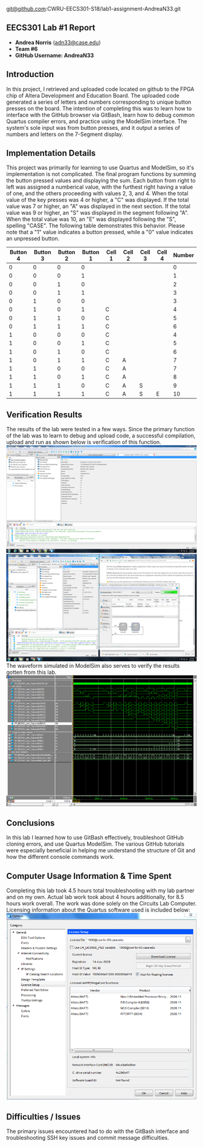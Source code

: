 git@github.com:CWRU-EECS301-S18/lab1-assignment-AndreaN33.git
## EECS301 Lab #1 Report

* **Andrea Norris** (adn33@case.edu)
* **Team #6**
* **GitHub Username: AndreaN33**


## Introduction
In this project, I retrieved and uploaded code located on github to the FPGA chip of Altera Development
and Education Board. The uploaded code generated a series of letters and numbers corresponding to unique
button presses on the board. The intention of completing this was to learn how to interface with the 
GitHub browser via GitBash, learn how to debug common Quartus compiler errors, and practice using the 
ModelSim interface. The system's sole input was from button presses, and it output a series of numbers
and letters on the 7-Segment display.


## Implementation Details
This project was primarily for learning to use Quartus and ModelSim, so it's implementation is not 
complicated. The final program functions by summing the button pressed values and displaying the sum. 
Each button from right to left was assigned a numberical value, with the furthest right having a value
of one, and the others proceeding with values 2, 3, and 4. When the total value of the key presses was 4 
or higher, a "C" was displayed. If the total value was 7 or higher, an "A" was displayed in the next 
section. If the total value was 9 or higher, an "S" was displayed in the segment following "A". When the 
total value was 10, an "E" was displayed following the "S", spelling "CASE". The following table 
demonstrates this behavior. Please note that a "1" value indicates a button pressed, while a "0" value 
indicates an unpressed button.

|Button 4|Button 3|Button 2| Button 1|Cell 1|Cell 2|Cell 3|Cell 4|Number|
|--------|--------|--------|---------|------|------|------|------|------|
|0|0|0|0| | | | |0|
|0|0|0|1| | | | |1|
|0|0|1|0| | | | |2|
|0|0|1|1| | | | |3|
|0|1|0|0| | | | |3|
|0|1|0|1|C| | | |4|
|0|1|1|0|C| | | |5|
|0|1|1|1|C| | | |6|
|1|0|0|0|C| | | |4|
|1|0|0|1|C| | | |5|
|1|0|1|0|C| | | |6|
|1|0|1|1|C|A| | |7|
|1|1|0|0|C|A| | |7|
|1|1|0|1|C|A| | |8|
|1|1|1|0|C|A|S| |9|
|1|1|1|1|C|A|S|E|10|




## Verification Results
The results of the lab were tested in a few ways. Since the primary function of the lab was to learn to debug 
and upload code, a successful compilation, upload and run as shown below is verification of this function. 
![Image Tag](Frustration_Module_Screenshot.PNG)
![Image Tag](EECS301_Lab1_Frustration_Lab.PNG)
The waveform simulated in ModelSim also serves to verify the results gotten from this lab.
![Image Tag](Waveform.png)




## Conclusions
In this lab I learned how to use GitBash effectively, troubleshoot GitHub cloning errors, and use Quartus
ModelSim. The various GitHub tutorials were especially beneficial in helping me understand the structure 
of Git and how the different console commands work. 


## Computer Usage Information & Time Spent
Completing this lab took 4.5 hours total troubleshooting with my lab partner and on my own. Actual lab 
work took about 4 hours additionally, for 8.5 hours work overall. The work was done solely on the Circuits 
Lab Computer.
Licensing information about the Quartus software used is included below:
![Image Tag](QuartusLicenseSetup.PNG)


## Difficulties / Issues
The primary issues encountered had to do with the GitBash interface and troubleshooting SSH key issues 
and commit message difficulties. 

